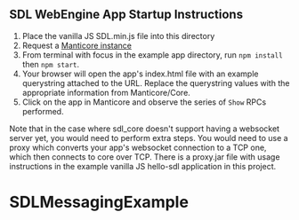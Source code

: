 ## SDL WebEngine App Startup Instructions
1) Place the vanilla JS SDL.min.js file into this directory
1) Request a [Manticore instance](https://smartdevicelink.com/resources/manticore/)
1) From terminal with focus in the example app directory, run `npm install` then `npm start`.
1) Your browser will open the app's index.html file with an example querystring attached to the URL. Replace the querystring values with the appropriate information from Manticore/Core.
1) Click on the app in Manticore and observe the series of `Show` RPCs performed.

Note that in the case where sdl_core doesn't support having a websocket server yet, you would need to perform extra steps. You would need to use a proxy which converts your app's websocket connection to a TCP one, which then connects to core over TCP. There is a proxy.jar file with usage instructions in the example vanilla JS hello-sdl application in this project.
# SDLMessagingExample
